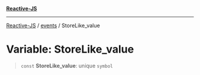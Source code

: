 [**Reactive-JS**](../../README.md)

***

[Reactive-JS](../../README.md) / [events](../README.md) / StoreLike\_value

# Variable: StoreLike\_value

> `const` **StoreLike\_value**: unique `symbol`
